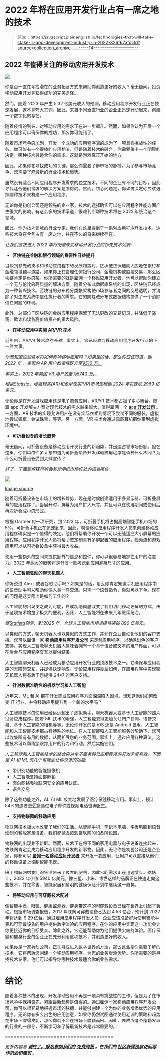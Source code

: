 # 2022 年将在应用开发行业占有一席之地的技术

> 原文：<https://javascript.plainenglish.io/technologies-that-will-take-stake-in-app-development-industry-in-2022-326f67afdbfd?source=collection_archive---------14----------------------->

## 2022 年值得关注的移动应用开发技术

![](img/94ee1e179dd75a928e22f7c0f6a1edb6.png)

你是否一直在寻找潜在的业务拓展方式来帮助你创造更好的收入？毫无疑问，投资移动应用开发是获得成功的完美途径。

然而，随着 2023 年产生 5.32 亿美元收入的预测，移动应用程序开发行业正在快速发展，这不是夸大其词。因此，来自不同垂直行业的企业正迅速行动起来，创建一个数字化的存在。

随着疫情的到来，对移动应用的需求正在进一步飙升。然而，如果你认为开发一个应用程序可以确保你的成功，那么你可能错了。

随着市场竞争的加剧，开发一个成功的应用程序真的成为了一项具有挑战性的任务。你可能有一个很棒的应用想法，但是随着技术的融合，你需要做出一个明智的决定，哪种技术最适合你的需求。这就是游戏真正开始的地方。

因此，如果你在寻找成功的关键，那么你需要了解市场的脉搏。为了参与市场竞争，您需要了解最新的行业技术和趋势。

虽然没有适合不同应用程序开发需求的独立技术。不同的企业有不同的目标，因此寻找适合他们需求的解决方案是值得的。然而，核心问题是，你如何决定你应该选择哪种技术来构建一个应用程序。

无论你是初创公司还是领先的企业家，技术的选择确实可以在应用程序性能方面产生很大的影响。有这么多的技术渠道，很难判断哪种技术将在 2022 年统治这个领域。

因此，作为技术领域的行业专家，我们在这里提到了一系列应用程序开发技术，这些技术将在今年占有一席之地，并在不久的将来继续存在。

*让我们直接进入 2022 年将彻底改变移动开发行业的领先技术列表:*

*   **区块链在金融和银行领域的重要性日益提升**

当谈到领先的技术和移动应用程序的发展趋势时，区块链正快速而大胆地在银行和金融领域铺平道路。如果你正在管理任何银行公司、金融机构或股票交易，那么区块链肯定是你的茶。你所需要的就是雇佣一个移动应用开发者，他可以帮助你建立一个无与伦比的高质量的解决方案。随着分布式数据库系统的出现，区块链已经成为一种新兴技术。区块链的分布式分类帐架构使市场参与者之间的交易透明，并消除了对生态系统中信任执行者的需求。它的防篡改分布式数据结构提供了一个消除信任问题的环境。

此外，总部位于区块链的金融应用程序保留了无法更改的交易记录，并降低了盗窃、欺诈和误售高价值资产的重大风险。

*   **在移动应用中实施 AR/VR 技术**

近年来，AR/VR 技术席卷全球。事实上，它已经成为移动应用程序开发行业的下一件大事。

*你想知道这些技术将如何影响移动应用吗？如果是的话，那么你应该知道，到 2022 年* *，美国的 AR 用户数量将跃升至*[*9510 万。*](https://financesonline.com/virtual-reality-statistics/#:~:text=General%20User%20Statistics,(Business%20Insider%2C%202021).)

*事实上，2022 年美国 VR 用户数量为*[*5740 万。*](https://financesonline.com/virtual-reality-statistics/#:~:text=General%20User%20Statistics,(Business%20Insider%2C%202021).)

*根据*[*Statista*](https://www.statista.com/statistics/591181/global-augmented-virtual-reality-market-size/)*，增强现实(AR)和虚拟现实(VR)市场规模到 2024 年将变成 2969 亿美元。*

无论你是在开发游戏应用还是电子商务应用，AR/VR 技术都占据了中心舞台。随着 app 开发解决方案对现代技术的需求越来越大，值得雇佣一个 [**app 开发公司**](https://www.xicom.biz/services/mobile-app-development/) 。一方面，AR 技术的实现允许用户在没有实际衣柜的情况下尝试不同的服装，虚拟地尝试镜框，尝试珠宝，等等。另一方面，VR 技术会通过佩戴耳机把你带到虚拟环境中。

*   **可折叠设备的增长趋势**

毫无疑问，可折叠设备是移动应用开发行业的新趋势，并迅速占领市场份额。但在这里，你们中的许多人想知道为可折叠设备开发移动应用程序是否有什么不同？为什么可折叠设备受到大肆宣传？

*好了，下面是解释可折叠智能手机市场好处的调查报告:*

![](img/47b5e8b0f127e9d4ab38d01409c82416.png)

[Image source](https://www.statista.com/statistics/1187844/greatest-benefit-of-foldable-smartphones/)

随着可折叠设备在市场上的增长趋势，现在是时候创建适用于多显示器、可折叠屏幕的应用程序了。当展开时，屏幕为用户扩大尺寸，并且可以在使用期间或使用后再次折叠成小的形式。

根据 Gartner 的一项研究，到 2023 年，可折叠手机将占据高端智能手机市场的 5%。可折叠手机正在迅速到来，因此，聘请移动应用程序开发人员来创建移动应用程序确实是一个值得的决定。他们将帮助你开发一个可以无缝适应大小屏幕的应用程序。应用程序开发人员将帮助您定制具有多屏配置的应用程序。视频流和游戏应用可以从可折叠设备中获得最大收益。

使用一些额外的空间来提供额外的信息和控件，你可以很容易地抓住用户的注意力。2022 年最大的趋势将是开发一款考虑到应用屏幕尺寸的应用。

*   **人工智能驱动的聊天机器人**

你听说过 Alexa 或者谷歌助手吗？如果是的话，那么你肯定知道手机应用程序中的语音助手可以帮助你像人类一样交流。只需一个语音指令，你就可以下单。现在的问题是这实际上是如何工作的？

人工智能的出现使之成为可能，并成功地彻底改变了我们访问移动设备的方式。由于这项技术增加了极大的便利，因此，人工智能将在未来几年继续统治。

*据*[*Statista*](https://www.statista.com/)*预测，到 2025 年，全球人工智能市场规模将突破 890 亿美元。*

以类似的方式，聊天机器人也以类似的方式工作，并允许企业自动化他们的客户支持。您可以雇佣一家 [**移动应用程序开发公司**](https://www.xicom.biz/services/mobile-app-development/) 来定制应用程序，以确保出色的客户支持。实现人工智能聊天机器人意味着拥有一个基于语音或文本的用户界面，可以在后台与应用程序交互以提供结果。

人工智能聊天机器人已经成为移动应用开发行业的顶级技术之一。它确保与应用程序的无障碍交互，并提供快速响应。无论应用程序类型如何，在应用程序中实现聊天机器人将有助于您提供 24*7 的客户支持。

*   **针对数据准确性的机器学习和人工智能**

近年来，ML 和 AI 都在开发商业应用程序方面深深陷入困境。想知道他们如何改变 IT 行业，并将移动应用提升到一个新的水平吗？

人工智能技术的使用已经远远超出了虚拟助手，聊天机器人或基于人工智能的照片过滤应用程序。随着 ML 技术的增强，人工智能变得更加关注用户预测、语音交易、基于人工智能的相机等等。无论你开发的是 iOS 还是 Android 应用，人工智能和人工智能技术都占有特殊的地位。在人工智能和人工智能服务的帮助下，您可以收集所有有用的数据，从而扩展您的业务范围。事实上，通过应用各种算法，这些技术可以帮助您跟踪用户的行为和行动，然后实施它们。

*人工智能和人工智能技术的结合将对电子商务移动应用程序的开发非常有效。下面是 AI 和 ML 的几个可能会让你惊讶的功能:*

*   带识别功能的智能摄像机
*   人工智能支持面部解锁
*   面向网络和物联网安全的应用认证。
*   语言交易

除了这些功能之外，AL 和 ML 极大地发展了医疗保健移动应用。事实上，预计 54%的患者更愿意通过电子邮件或视频电话咨询医生。

*   **支持物联网的移动应用**

物联网技术极大地改变了我们的生活。从智能手机、笔记本电脑、平板电脑到语音控制的智能家居设备，我们都被连接到互联网的设备所包围。

物联网的出现并不新鲜。然而，技术正在将不同的家用电器与电子设备连接起来，物联网肯定会成为移动应用程序开发的新事物。因此，无论你是初创公司还是企业家，你都可以 [**雇佣一名移动应用开发者**](https://www.xicom.biz/offerings/hire-mobile-developers/) 来开发一款应用，让用户可以直接从他们的移动设备上控制智能电器。

由于物联网给我们的生活带来了极大的便利，因此它的需求正在迅速增长。据估计，2022 年价值 5940 亿美元，像三星、小米、博世这样的品牌正在快速走向这些技术，并在零售、智能家居和精明的健康保险计划中继续这一趋势。

*   **将移动应用与可穿戴技术配对**

像智能手表、眼镜、健康监测器、健身带这样的可穿戴设备已经在世界上引起了轰动。根据市场调查报告，2017 年联网可穿戴设备已达到 4.53 亿台，预计到 2022 年将达到 9.29 亿台。通过雇用应用程序开发人员，企业应该准备好为使用智能手表和可穿戴设备的用户提供数字体验的应用程序。在你的应用中实现这一功能会让你更接近你的目标受众。除此之外，它还能帮助你为他们提供尖端的体验。医疗保健和健身行业的企业正在充分利用这项技术，并创造更好的收入。

如果你是一家初创公司，正在寻找进入数字世界的方法，那么这些是你需要了解的技术。它将帮助您创建一个移动应用程序，为您的业务增添优势。你所需要的是寻找技术专家，他们可以指导你哪种技术最适合你的业务需求。

# **结论**

随着各种技术的出现，开发移动应用不再是一项具有挑战性的工作。但是为了在市场竞争中保持领先，紧跟最新趋势是值得的。通过雇佣一家移动应用程序开发公司，你可以很容易地把握市场的脉搏，并能够创建一个为你的业务增添优势的应用程序。无论你有多么出色的应用创意，如果你仍然试图通过使用老派的策略和趋势在市场上取得成功，那么你就不会在市场上脱颖而出。因此，要成为这个蓬勃发展的行业的一部分，不断学习和了解最新技术是非常重要的。

======================================

*更多内容看* [***说白了。报名参加我们的***](http://plainenglish.io/) **[***免费周报***](http://newsletter.plainenglish.io/) *。在我们的* [***社区获得独家访问写作机会和建议***](https://discord.gg/GtDtUAvyhW) *。***